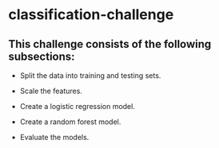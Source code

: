 # classification-challenge

## This challenge consists of the following subsections:

- Split the data into training and testing sets.

- Scale the features.

- Create a logistic regression model.

- Create a random forest model.

- Evaluate the models.

